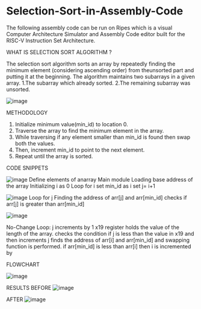 # Selection-Sort-in-Assembly-Code
The following assembly code can be run on Ripes which is a visual Computer Architecture Simulator and Assembly Code editor built for the RISC-V Instruction Set Architecture. 

WHAT IS SELECTION SORT ALGORITHM ?

The selection sort algorithm sorts an array by repeatedly finding the minimum element (considering ascending order) from theunsorted part and putting it at the beginning.
The algorithm maintains two subarrays in a given array.
1.The subarray which already sorted.
2.The remaining subarray was unsorted.

![image](https://github.com/poorviraddi03/Selection-Sort-in-Assembly-Code/assets/139233939/ba875ad2-b6f8-4a63-9441-81ce3def7395)

METHODOLOGY
1. Initialize minimum value(min_id) to location 0.
2. Traverse the array to find the minimum element in the array.
3. While traversing if any element smaller than min_id is found then swap both the values.
4. Then, increment min_id to point to the next element.
5. Repeat until the array is sorted.
   
CODE SNIPPETS

![image](https://github.com/poorviraddi03/Selection-Sort-in-Assembly-Code/assets/139233939/a764ca93-0690-47f6-be99-039c8c09dbcc)
Define elements of anarray
Main module
Loading base address of the array
Initializing i as 0
Loop for i
set min_id as i
set j= i+1

![image](https://github.com/poorviraddi03/Selection-Sort-in-Assembly-Code/assets/139233939/d6e3248b-fcba-4119-b1a2-e879745d14fe)
Loop for j
Finding the address of arr[j] and arr[min_id]
checks if arr[j] is greater than arr[min_id]

![image](https://github.com/poorviraddi03/Selection-Sort-in-Assembly-Code/assets/139233939/a4801af2-1266-4e6b-bbce-d9075b86acc9)

No-Change Loop:
j increments by 1
x19 register holds the value of the length of the array.
checks the condition if j is less than the value in x19 and then increments j
finds the address of arr[i] and arr[min_id] and swapping function is performed.
if arr[min_id] is less than arr[i] 
then i is incremented by 

FLOWCHART

![image](https://github.com/poorviraddi03/Selection-Sort-in-Assembly-Code/assets/139233939/f1d9aac4-aeda-4236-bb66-fd4a170c6bf9)

RESULTS
BEFORE
![image](https://github.com/poorviraddi03/Selection-Sort-in-Assembly-Code/assets/139233939/91243da9-bc64-40ec-b643-275c24981718)

AFTER
![image](https://github.com/poorviraddi03/Selection-Sort-in-Assembly-Code/assets/139233939/766733b6-e186-4ca1-8036-76bc87bbd7a5)

